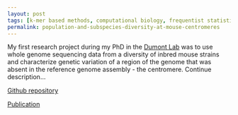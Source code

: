 ```yaml
---
layout: post
tags: [k-mer based methods, computational biology, frequentist statistics, phylogenetic modeling, HPC cluster, whole genome sequencing data analysis, mammalian cell culture, fluorescence in-situ hybridization, manuscript writing, editing, and publishing]
permalink: population-and-subspecies-diversity-at-mouse-centromeres
---
```


My first research project during my PhD in the [Dumont Lab](https://www.jax.org/research-and-faculty/research-labs/the-dumont-lab) was to use whole genome sequencing data from a diversity of inbred mouse strains and characterize genetic variation of a region of the genome that was absent in the reference genome assembly - the centromere.
Continue description...


[Github repository](https://github.com/umaarora/KmerDigging)

[Publication](https://doi.org/10.1186/s12864-021-07591-5)

